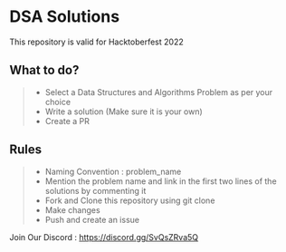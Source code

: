 # DSA Solutions

This repository is valid for Hacktoberfest 2022

## What to do?

> - Select a Data Structures and Algorithms Problem as per your choice
> - Write a solution (Make sure it is your own)
> - Create a PR

## Rules

> - Naming Convention : problem_name
> - Mention the problem name and link in the first two lines of the solutions by commenting it
> - Fork and Clone this repository using git clone
> - Make changes
> - Push and create an issue

Join Our Discord : https://discord.gg/SvQsZRva5Q